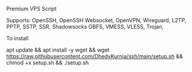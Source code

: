 Premium VPS Script

Supports: OpenSSH, OpenSSH Websocket, OpenVPN, Wireguard, L2TP, PPTP, SSTP, SSR, Shadowsocks OBFS, VMESS, VLESS, Trojan,

To install

apt update && apt install -y wget && wget https://raw.githubusercontent.com/DhedyKurnia/ssh/main/setup.sh && chmod +x setup.sh && ./setup.sh
